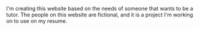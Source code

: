 I'm creating this website based on the needs of someone that wants to be a tutor. The people on this website are fictional, and it is a project I'm working on to use on my resume.

